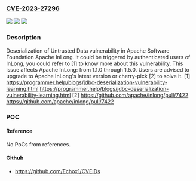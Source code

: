 ### [CVE-2023-27296](https://cve.mitre.org/cgi-bin/cvename.cgi?name=CVE-2023-27296)
![](https://img.shields.io/static/v1?label=Product&message=Apache%20InLong&color=blue)
![](https://img.shields.io/static/v1?label=Version&message=1.1.0%3C%3D%201.5.0%20&color=brighgreen)
![](https://img.shields.io/static/v1?label=Vulnerability&message=CWE-502%3A%20Deserialization%20of%20Untrusted%20Data&color=brighgreen)

### Description

Deserialization of Untrusted Data vulnerability in Apache Software Foundation Apache InLong. It could be triggered by authenticated users of InLong, you could refer to [1] to know more about this vulnerability. This issue affects Apache InLong: from 1.1.0 through 1.5.0. Users are advised to upgrade to Apache InLong's latest version or cherry-pick [2] to solve it. [1] https://programmer.help/blogs/jdbc-deserialization-vulnerability-learning.html https://programmer.help/blogs/jdbc-deserialization-vulnerability-learning.html [2] https://github.com/apache/inlong/pull/7422 https://github.com/apache/inlong/pull/7422

### POC

#### Reference
No PoCs from references.

#### Github
- https://github.com/Echox1/CVEIDs

